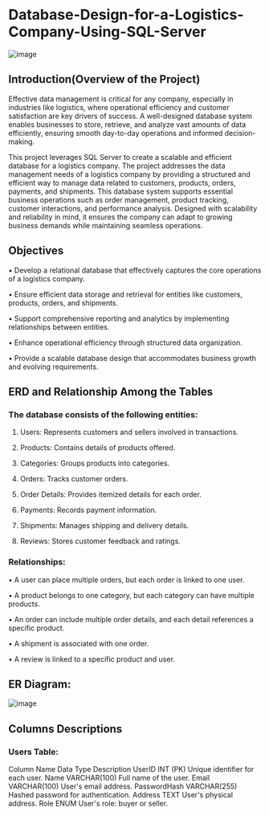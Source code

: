 # Database-Design-for-a-Logistics-Company-Using-SQL-Server
![image](https://github.com/user-attachments/assets/5b87e712-7ed2-41bf-8f0a-b52f516d361f)

## Introduction(Overview of the Project)

Effective data management is critical for any company, especially in industries like logistics, where operational efficiency and customer satisfaction are key drivers of success. A well-designed database system enables businesses to store, retrieve, and analyze vast amounts of data efficiently, ensuring smooth day-to-day operations and informed decision-making.

This project leverages SQL Server to create a scalable and efficient database for a logistics company. The project addresses the data management needs of a logistics company by providing a structured and efficient way to manage data related to customers, products, orders, payments, and shipments. This database system supports essential business operations such as order management, product tracking, customer interactions, and performance analysis. Designed with scalability and reliability in mind, it ensures the company can adapt to growing business demands while maintaining seamless operations.

## Objectives

•	Develop a relational database that effectively captures the core operations of a logistics company.

•	Ensure efficient data storage and retrieval for entities like customers, products, orders, and shipments.

•	Support comprehensive reporting and analytics by implementing relationships between entities.

•	Enhance operational efficiency through structured data organization.

•	Provide a scalable database design that accommodates business growth and evolving requirements.

## ERD and Relationship Among the Tables

### The database consists of the following entities:

1.	Users: Represents customers and sellers involved in transactions.
   
2.	Products: Contains details of products offered.
   
3.	Categories: Groups products into categories.
   
4.	Orders: Tracks customer orders.
   
5.	Order Details: Provides itemized details for each order.
   
6.	Payments: Records payment information.
   
7.	Shipments: Manages shipping and delivery details.
   
8.	Reviews: Stores customer feedback and ratings.

### Relationships:

•	A user can place multiple orders, but each order is linked to one user.

•	A product belongs to one category, but each category can have multiple products.

•	An order can include multiple order details, and each detail references a specific product.

•	A shipment is associated with one order.

•	A review is linked to a specific product and user.

## ER Diagram: 

![image](https://github.com/user-attachments/assets/20707775-fc99-4bd8-aa56-08451e110e94)

## Columns Descriptions

### Users Table:

Column Name	Data Type	Description
UserID	INT (PK)	Unique identifier for each user.
Name	VARCHAR(100)	Full name of the user.
Email	VARCHAR(100)	User's email address.
PasswordHash	VARCHAR(255)	Hashed password for authentication.
Address	TEXT	User's physical address.
Role	ENUM	User's role: buyer or seller.




